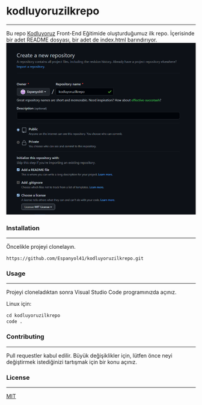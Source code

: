 # kodluyoruzilkrepo
---
Bu repo [Kodluyoruz](https://kodluyoruz.org) Front-End Eğitimide oluşturduğumuz ilk repo. İçerisinde bir adet README dosyası, bir adet de index.html barındırıyor.
![](github.JPG)

### Installation
---
Öncelikle projeyi clonelayın.
```
https://github.com/Espanyol41/kodluyoruzilkrepo.git
```
### Usage
---
Projeyi cloneladıktan sonra Visual Studio Code programınızda açınız.

Linux için:
```
cd kodluyoruzilkrepo
code .
```
### Contributing
---
Pull requestler kabul edilir. Büyük değişiklikler için, lütfen önce neyi değiştirmek istediğinizi tartışmak için bir konu açınız.

### License
---
[MIT](https://choosealicense.com/licenses/mit/)